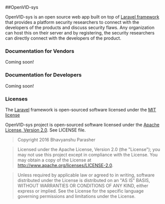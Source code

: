 ##OpenVID-sys

OpenVID-sys is an open source web app built on top of [Laravel framework](http://laravel.com) that provides a platform security researchers to connect with the developers of the products and discuss security flaws. Any organization can host this on their server and by registering, the security researchers can directly connect with the developers of the product.

### Documentation for Vendors

Coming soon!

### Documentation for Developers

Coming soon!

### Licenses

The [Laravel](http://laravel.com) framework is open-sourced software licensed under the [MIT license](http://opensource.org/licenses/MIT)

OpenVID-sys project is open-sourced software licensed under the [Apache License, Version 2.0](http://www.apache.org/licenses/LICENSE-2.0). See LICENSE file.

> Copyright 2016 Bhavyanshu Parasher

> Licensed under the Apache License, Version 2.0 (the "License"); you
may not use this project except in compliance with the License. You
may obtain a copy of the License at
> http://www.apache.org/licenses/LICENSE-2.0.

>Unless required by applicable law or agreed to in writing, software
distributed under the License is distributed on an "AS IS" BASIS,
WITHOUT WARRANTIES OR CONDITIONS OF ANY KIND, either express or
implied. See the License for the specific language governing
permissions and limitations under the License.
